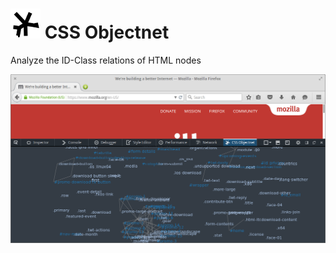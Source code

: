 # ![](icon.png) CSS Objectnet
Analyze the ID-Class relations of HTML nodes

![](doc/Screenshot.png)
